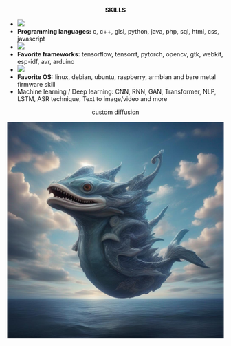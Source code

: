 <p align="center"><b>SKILLS</b></p>
<ul>
  <li><img src="https://skillicons.dev/icons?i=c,cpp,py,java,php,html,css,javascript,postgres,jquery,gtk"/></li>
  <li><b>Programming languages:</b> c, c++, glsl, python, java, php, sql, html, css, javascript</li>
  <li><img src="https://skillicons.dev/icons?i=tensorflow,pytorch,opencv,arduino,androidstudio"/></li>
  <li><b>Favorite frameworks:</b> tensorflow, tensorrt, pytorch, opencv, gtk, webkit, esp-idf, avr, arduino </li>
  <li><img src="https://skillicons.dev/icons?i=linux,debian,ubuntu,raspberrypi,windows"/></li>
  <li><b>Favorite OS:</b> linux, debian, ubuntu, raspberry, armbian and bare metal firmware skill</li>
  <li>Machine learning / Deep learning: CNN, RNN, GAN, Transformer, NLP, LSTM, ASR technique, Text to image/video and more</b></li>
</ul>

<p align="center">custom diffusion</p>
<p align="center">
<img src="https://github.com/kashimAstro/kashimAstro/blob/master/IA_IMMAGINE_GEN.jpeg"/>
<!--<img src="https://github.com/kashimAstro/kashimAstro/blob/master/human.gif"/>-->
</p>
